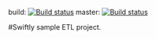 build: [![Build status](https://ci.appveyor.com/api/projects/status/8rtrg4ca8na9qlgv?svg=true)](https://ci.appveyor.com/project/jdandrews/etlexercise)  master: [![Build status](https://ci.appveyor.com/api/projects/status/8rtrg4ca8na9qlgv/branch/master?svg=true)](https://ci.appveyor.com/project/jdandrews/etlexercise/branch/master)

#Swiftly sample ETL project.
